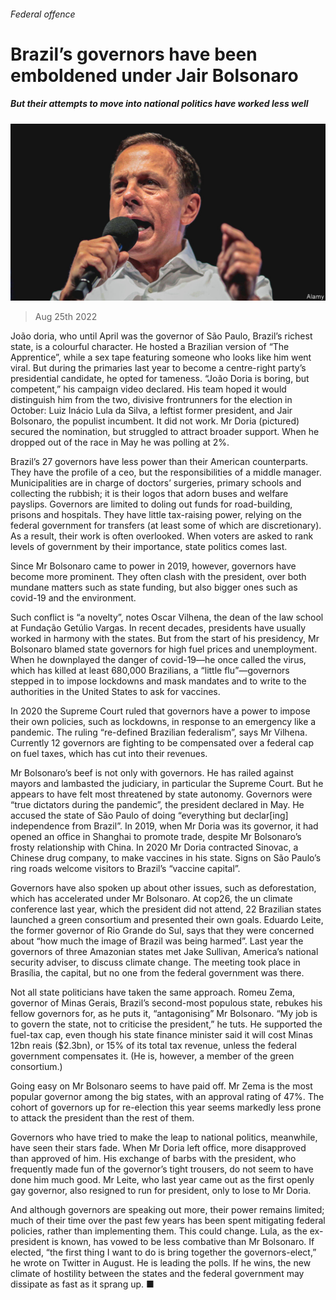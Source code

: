 ###### Federal offence

# Brazil’s governors have been emboldened under Jair Bolsonaro 

##### But their attempts to move into national politics have worked less well 

![image](images/20220827_AMP002.jpg) 

> Aug 25th 2022 

João doria, who until April was the governor of São Paulo, Brazil’s richest state, is a colourful character. He hosted a Brazilian version of “The Apprentice”, while a sex tape featuring someone who looks like him went viral. But during the primaries last year to become a centre-right party’s presidential candidate, he opted for tameness. “João Doria is boring, but competent,” his campaign video declared. His team hoped it would distinguish him from the two, divisive frontrunners for the election in October: Luiz Inácio Lula da Silva, a leftist former president, and Jair Bolsonaro, the populist incumbent. It did not work. Mr Doria (pictured) secured the nomination, but struggled to attract broader support. When he dropped out of the race in May he was polling at 2%. 

Brazil’s 27 governors have less power than their American counterparts. They have the profile of a ceo, but the responsibilities of a middle manager. Municipalities are in charge of doctors’ surgeries, primary schools and collecting the rubbish; it is their logos that adorn buses and welfare payslips. Governors are limited to doling out funds for road-building, prisons and hospitals. They have little tax-raising power, relying on the federal government for transfers (at least some of which are discretionary). As a result, their work is often overlooked. When voters are asked to rank levels of government by their importance, state politics comes last.

Since Mr Bolsonaro came to power in 2019, however, governors have become more prominent. They often clash with the president, over both mundane matters such as state funding, but also bigger ones such as covid-19 and the environment. 

Such conflict is “a novelty”, notes Oscar Vilhena, the dean of the law school at Fundação Getúlio Vargas. In recent decades, presidents have usually worked in harmony with the states. But from the start of his presidency, Mr Bolsonaro blamed state governors for high fuel prices and unemployment. When he downplayed the danger of covid-19—he once called the virus, which has killed at least 680,000 Brazilians, a “little flu”—governors stepped in to impose lockdowns and mask mandates and to write to the authorities in the United States to ask for vaccines. 

In 2020 the Supreme Court ruled that governors have a power to impose their own policies, such as lockdowns, in response to an emergency like a pandemic. The ruling “re-defined Brazilian federalism”, says Mr Vilhena. Currently 12 governors are fighting to be compensated over a federal cap on fuel taxes, which has cut into their revenues. 

Mr Bolsonaro’s beef is not only with governors. He has railed against mayors and lambasted the judiciary, in particular the Supreme Court. But he appears to have felt most threatened by state autonomy. Governors were “true dictators during the pandemic”, the president declared in May. He accused the state of São Paulo of doing “everything but declar[ing] independence from Brazil”. In 2019, when Mr Doria was its governor, it had opened an office in Shanghai to promote trade, despite Mr Bolsonaro’s frosty relationship with China. In 2020 Mr Doria contracted Sinovac, a Chinese drug company, to make vaccines in his state. Signs on São Paulo’s ring roads welcome visitors to Brazil’s “vaccine capital”. 

Governors have also spoken up about other issues, such as deforestation, which has accelerated under Mr Bolsonaro. At cop26, the un climate conference last year, which the president did not attend, 22 Brazilian states launched a green consortium and presented their own goals. Eduardo Leite, the former governor of Rio Grande do Sul, says that they were concerned about “how much the image of Brazil was being harmed”. Last year the governors of three Amazonian states met Jake Sullivan, America’s national security adviser, to discuss climate change. The meeting took place in Brasília, the capital, but no one from the federal government was there. 

Not all state politicians have taken the same approach. Romeu Zema, governor of Minas Gerais, Brazil’s second-most populous state, rebukes his fellow governors for, as he puts it, “antagonising” Mr Bolsonaro. “My job is to govern the state, not to criticise the president,” he tuts. He supported the fuel-tax cap, even though his state finance minister said it will cost Minas 12bn reais ($2.3bn), or 15% of its total tax revenue, unless the federal government compensates it. (He is, however, a member of the green consortium.)

Going easy on Mr Bolsonaro seems to have paid off. Mr Zema is the most popular governor among the big states, with an approval rating of 47%. The cohort of governors up for re-election this year seems markedly less prone to attack the president than the rest of them.

Governors who have tried to make the leap to national politics, meanwhile, have seen their stars fade. When Mr Doria left office, more  disapproved than approved of him. His exchange of barbs with the president, who frequently made fun of the governor’s tight trousers, do not seem to have done him much good. Mr Leite, who last year came out as the first openly gay governor, also resigned to run for president, only to lose to Mr Doria. 

And although governors are speaking out more, their power remains limited; much of their time over the past few years has been spent mitigating federal policies, rather than implementing them. This could change. Lula, as the ex-president is known, has vowed to be less combative than Mr Bolsonaro. If elected, “the first thing I want to do is bring together the governors-elect,” he wrote on Twitter in August. He is leading the polls. If he wins, the new climate of hostility between the states and the federal government may dissipate as fast as it sprang up. ■

